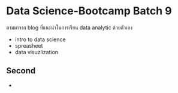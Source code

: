 # Data Science-Bootcamp Batch 9

ตามมาจาก blog ที่แนะนำในการเรียน data analytic ด้วยตัวเอง 
- intro to data science
- spreasheet
- data visuzlization
  
## Second 
- 
